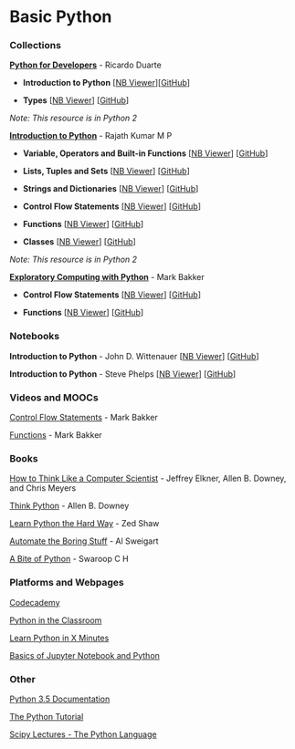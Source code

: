 # Basic Python
### Collections
[**Python for Developers**](http://ricardoduarte.github.io/python-for-developers/) - Ricardo Duarte

* __Introduction to Python__ [[NB Viewer](http://nbviewer.jupyter.org/github/ricardoduarte/python-for-developers/blob/master/Chapter1/Chapter1_Introduction.ipynb)][[GitHub](https://github.com/ricardoduarte/python-for-developers/blob/master/Chapter1/Chapter1_Introduction.ipynb)]

* __Types__ [[NB Viewer](http://nbviewer.jupyter.org/github/ricardoduarte/python-for-developers/blob/master/Chapter5/Chapter5_Types.ipynb)] [[GitHub](https://github.com/ricardoduarte/python-for-developers/blob/master/Chapter5/Chapter5_Types.ipynb)]

*Note: This resource is in Python 2*

[**Introduction to Python**](https://github.com/rajathkumarmp/Python-Lectures) - Rajath Kumar M P

* __Variable, Operators and Built-in Functions__ [[NB Viewer](http://nbviewer.jupyter.org/github/rajathkumarmp/Python-Lectures/blob/master/01.ipynb)] [[GitHub](https://github.com/rajathkumarmp/Python-Lectures/blob/master/01.ipynb)]

* __Lists, Tuples and Sets__ [[NB Viewer](http://nbviewer.jupyter.org/github/rajathkumarmp/Python-Lectures/blob/master/03.ipynb)] [[GitHub](https://github.com/rajathkumarmp/Python-Lectures/blob/master/03.ipynb)]

* __Strings and Dictionaries__ [[NB Viewer](http://nbviewer.jupyter.org/github/rajathkumarmp/Python-Lectures/blob/master/04.ipynb)] [[GitHub](https://github.com/rajathkumarmp/Python-Lectures/blob/master/04.ipynb)]

* __Control Flow Statements__ [[NB Viewer](http://nbviewer.jupyter.org/github/rajathkumarmp/Python-Lectures/blob/master/05.ipynb)] [[GitHub](https://github.com/rajathkumarmp/Python-Lectures/blob/master/05.ipynb)]

* __Functions__ [[NB Viewer](http://nbviewer.jupyter.org/github/rajathkumarmp/Python-Lectures/blob/master/06.ipynb)] [[GitHub](https://github.com/rajathkumarmp/Python-Lectures/blob/master/06.ipynb)]

* __Classes__ [[NB Viewer](http://nbviewer.jupyter.org/github/rajathkumarmp/Python-Lectures/blob/master/07.ipynb)] [[GitHub](https://github.com/rajathkumarmp/Python-Lectures/blob/master/07.ipynb)]

*Note: This resource is in Python 2*

[**Exploratory Computing with Python**](http://mbakker7.github.io/exploratory_computing_with_python/) - Mark Bakker

* __Control Flow Statements__ [[NB Viewer](http://nbviewer.jupyter.org/github/mbakker7/exploratory_computing_with_python/blob/master/notebook3_for_and_if/py_exploratory_comp_3.ipynb)] [[GitHub](https://github.com/mbakker7/exploratory_computing_with_python/blob/master/notebook3_for_and_if/py_exploratory_comp_3.ipynb)]

* __Functions__ [[NB Viewer](http://nbviewer.jupyter.org/github/mbakker7/exploratory_computing_with_python/blob/master/notebook4_functions/py_exploratory_comp_4.ipynb)] [[GitHub](https://github.com/mbakker7/exploratory_computing_with_python/blob/master/notebook4_functions/py_exploratory_comp_4.ipynb)]

### Notebooks
__Introduction to Python__ - John D. Wittenauer [[NB Viewer](http://nbviewer.jupyter.org/github/jdwittenauer/ipython-notebooks/blob/master/notebooks/language/Intro.ipynb)] [[GitHub]()]

__Introduction to Python__ - Steve Phelps [[NB Viewer](http://nbviewer.jupyter.org/github/phelps-sg/python-bigdata/blob/master/src/main/ipynb/intro-python.ipynb)] [[GitHub]()]

### Videos and MOOCs
[Control Flow Statements](https://www.youtube.com/watch?v=19gM-QEVugc&feature=youtu.be) - Mark Bakker

[Functions](https://www.youtube.com/watch?v=ZqjYNtWanMM&feature=youtu.be) - Mark Bakker

### Books
[How to Think Like a Computer Scientist](http://openbookproject.net/thinkcs/python/english2e/index.html) - Jeffrey Elkner, Allen B. Downey, and Chris Meyers

[Think Python](http://greenteapress.com/wp/think-python-2e/) - Allen B. Downey

[Learn Python the Hard Way](http://learnpythonthehardway.org) - Zed Shaw

[Automate the Boring Stuff](https://automatetheboringstuff.com/) - Al Sweigart

[A Bite of Python](https://python.swaroopch.com) - Swaroop C H

### Platforms and Webpages
[Codecademy](https://www.codecademy.com/learn/python)

[Python in the Classroom](https://opensource.com/education/15/9/python-in-the-classroom)

[Learn Python in X Minutes](https://learnxinyminutes.com/docs/python/)

[Basics of Jupyter Notebook and Python](https://www.packtpub.com/books/content/basics-jupyter-notebook-and-python)

### Other
[Python 3.5 Documentation](https://docs.python.org/3.5/index.html)

[The Python Tutorial](https://docs.python.org/3.5/tutorial/)

[Scipy Lectures - The Python Language](http://www.scipy-lectures.org/intro/language/python_language.html)
